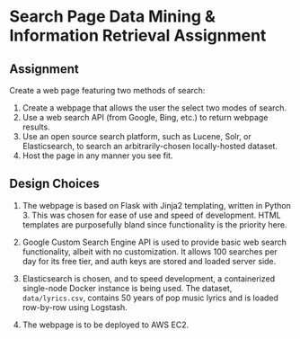 Search Page Data Mining & Information Retrieval Assignment
==========================================================
Assignment
----------
Create a web page featuring two methods
of search:

1. Create a webpage that allows the user the select two modes of search.
2. Use a web search API (from Google, Bing, etc.) to return webpage results.
3. Use an open source search platform, such as Lucene, Solr, or Elasticsearch, 
   to search an arbitrarily-chosen locally-hosted dataset.
3. Host the page in any manner you see fit.


Design Choices
--------------
1. The webpage is based on Flask with Jinja2 templating, written in Python 3.
   This was chosen for ease of use and speed of development. HTML templates 
   are purposefully bland since functionality is the priority here.
   
2. Google Custom Search Engine API is used to provide basic web search 
   functionality, albeit with no customization. It allows 100 searches per 
   day for its free tier, and auth keys are stored and loaded server side.
   
3. Elasticsearch is chosen, and to speed development, a containerized
   single-node Docker instance is being used. The dataset, `data/lyrics.csv`,
   contains 50 years of pop music lyrics and is loaded row-by-row using 
   Logstash.
   
4. The webpage is to be deployed to AWS EC2.

